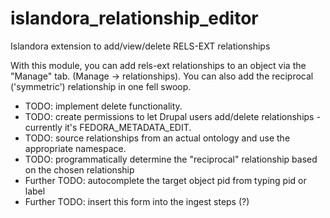 islandora_relationship_editor
=============================

Islandora extension to add/view/delete RELS-EXT relationships

With this module, you can add rels-ext relationships to an object via the "Manage" tab. (Manage -> relationships). 
You can also add the reciprocal ('symmetric') relationship in one fell swoop.

- TODO: implement delete functionality. 
- TODO: create permissions to let Drupal users add/delete relationships - currently it's FEDORA_METADATA_EDIT. 
- TODO: source relationships from an actual ontology and use the appropriate namespace.
- TODO: programmatically determine the "reciprocal" relationship based on the chosen relationship
- Further TODO: autocomplete the target object pid from typing pid or label
- Further TODO: insert this form into the ingest steps (?)
